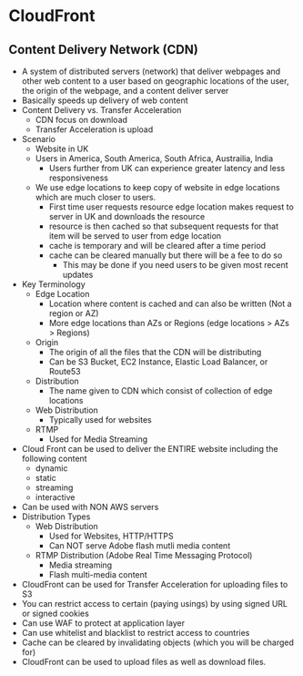 # CloudFront

## Content Delivery Network (CDN)

- A system of distributed servers (network) that deliver webpages and other web content to a user based on geographic locations of the user, the origin of the webpage, and a content deliver server
- Basically speeds up delivery of web content
- Content Delivery vs. Transfer Acceleration
  - CDN focus on download
  - Transfer Acceleration is upload
- Scenario
  - Website in UK
  - Users in America, South America, South Africa, Austrailia, India
    - Users further from UK can experience greater latency and less responsiveness
  - We use edge locations to keep copy of website in edge locations which are much closer to users.
    - First time user requests resource edge location makes request to server in UK and downloads the resource
    - resource is then cached so that subsequent requests for that item will be served to user from edge location
    - cache is temporary and will be cleared after a time period
    - cache can be cleared manually but there will be a fee to do so
      - This may be done if you need users to be given most recent updates
- Key Terminology
  - Edge Location
    - Location where content is cached and can also be written (Not a region or AZ)
    - More edge locations than AZs or Regions (edge locations > AZs > Regions)
  - Origin
    - The origin of all the files that the CDN will be distributing
    - Can be S3 Bucket, EC2 Instance, Elastic Load Balancer, or Route53
  - Distribution
    - The name given to CDN which consist of collection of edge locations
  - Web Distribution
    - Typically used for websites
  - RTMP
    - Used for Media Streaming
- Cloud Front can be used to deliver the ENTIRE website including the following content
  - dynamic
  - static
  - streaming
  - interactive
- Can be used with NON AWS servers
- Distribution Types
  - Web Distribution
    - Used for Websites, HTTP/HTTPS
    - Can NOT serve Adobe flash mutli media content
  - RTMP Distribution (Adobe Real Time Messaging Protocol)
    - Media streaming
    - Flash multi-media content
- CloudFront can be used for Transfer Acceleration for uploading files to S3
- You can restrict access to certain (paying usings) by using signed URL or signed cookies
- Can use WAF to protect at application layer
- Can use whitelist and blacklist to restrict access to countries
- Cache can be cleared by invalidating objects (which you will be charged for)
- CloudFront can be used to upload files as well as download files.